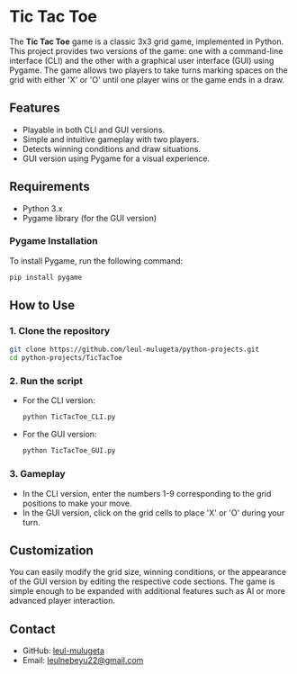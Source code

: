 # Tic Tac Toe

The **Tic Tac Toe** game is a classic 3x3 grid game, implemented in Python. This project provides two versions of the game: one with a command-line interface (CLI) and the other with a graphical user interface (GUI) using Pygame. The game allows two players to take turns marking spaces on the grid with either 'X' or 'O' until one player wins or the game ends in a draw.

## Features
- Playable in both CLI and GUI versions.
- Simple and intuitive gameplay with two players.
- Detects winning conditions and draw situations.
- GUI version using Pygame for a visual experience.

## Requirements
- Python 3.x
- Pygame library (for the GUI version)

### Pygame Installation
To install Pygame, run the following command:
```sh
pip install pygame
```

## How to Use

### 1. Clone the repository
```sh
git clone https://github.com/leul-mulugeta/python-projects.git
cd python-projects/TicTacToe
```

### 2. Run the script
- For the CLI version:
  ```sh
  python TicTacToe_CLI.py
  ```

- For the GUI version:
  ```sh
  python TicTacToe_GUI.py
  ```

### 3. Gameplay
- In the CLI version, enter the numbers 1-9 corresponding to the grid positions to make your move.
- In the GUI version, click on the grid cells to place 'X' or 'O' during your turn.

## Customization
You can easily modify the grid size, winning conditions, or the appearance of the GUI version by editing the respective code sections. The game is simple enough to be expanded with additional features such as AI or more advanced player interaction.

## Contact
- GitHub: [leul-mulugeta](https://github.com/leul-mulugeta)
- Email: leulnebeyu22@gmail.com
